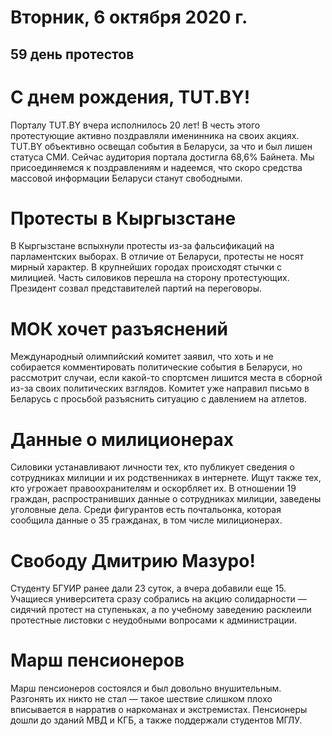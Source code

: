 # Вторник, 6 октября 2020 г.
## 59 день протестов

# С днем рождения, TUT.BY\!

Порталу TUT.BY вчера исполнилось 20 лет\! В честь этого протестующие активно поздравляли именинника на своих акциях. TUT.BY объективно освещал события в Беларуси, за что и был лишен статуса СМИ. Сейчас аудитория портала достигла 68,6% Байнета. Мы присоединяемся к поздравлениям и надеемся, что скоро средства массовой информации Беларуси станут свободными.

# Протесты в Кыргызстане

В Кыргызстане вспыхнули протесты из-за фальсификаций на парламентских выборах. В отличие от Беларуси, протесты не носят мирный характер. В крупнейших городах происходят стычки с милицией. Часть силовиков перешла на сторону протестующих. Президент созвал представителей партий на переговоры.

# МОК хочет разъяснений

Международный олимпийский комитет заявил, что хоть и не собирается комментировать политические события в Беларуси, но рассмотрит случаи, если какой-то спортсмен лишится места в сборной из-за своих политических взглядов. Комитет уже направил письмо в Беларусь с просьбой разъяснить ситуацию с давлением на атлетов.

# Данные о милиционерах

Силовики устанавливают личности тех, кто публикует сведения о сотрудниках милиции и их родственниках в интернете. Ищут также тех, кто угрожает правоохранителям и оскорбляет их. В отношении 19 граждан, распространивших данные о сотрудниках милиции, заведены уголовные дела. Среди фигурантов есть почтальонка, которая сообщила данные о 35 гражданах, в том числе милиционерах.

# Свободу Дмитрию Мазуро\!

Студенту БГУИР ранее дали 23 суток, а вчера добавили еще 15. Учащиеся университета сразу собрались на акцию солидарности — сидячий протест на ступеньках, а по учебному заведению расклеили протестные листовки с неудобными вопросами к администрации.

# Марш пенсионеров

Марш пенсионеров состоялся и был довольно внушительным. Разгонять их никто не стал — такое шествие слишком плохо вписывается в нарратив о наркоманах и экстремистах. Пенсионеры дошли до зданий МВД и КГБ, а также поддержали студентов МГЛУ.

